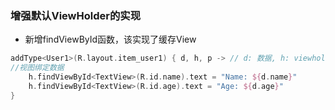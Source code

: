 ### 增强默认ViewHolder的实现
- 新增findViewById函数，该实现了缓存View
~~~ kotlin
addType<User1>(R.layout.item_user1) { d, h, p -> // d: 数据, h: viewholder, p: 下标
//视图绑定数据
    h.findViewById<TextView>(R.id.name).text = "Name: ${d.name}"
    h.findViewById<TextView>(R.id.age).text = "Age: ${d.age}"
}
~~~